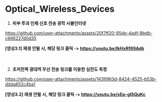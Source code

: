 # Optical_Wireless_Devices

1. **피부 투과 인체 신호 전송 광학 사물인터넷**

https://github.com/user-attachments/assets/20f7ff20-95de-4adf-8bdb-c666227d0d35

**[영상3.1] 재생 안될 시, 해당 링크 클릭 -> https://youtu.be/IkHxRf89Adk**
<br>
<br>
<br>

2. **초저전력 광대역 무선 전송 링크를 이용한 심전도 측정**

https://github.com/user-attachments/assets/1439963d-8424-4525-b53b-ddda852c4ba1

**[영상3.2] 재생 안될 시, 해당 링크 클릭 -> https://youtu.be/xEp-glSQuKc**
